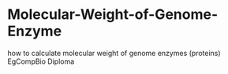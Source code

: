 # Molecular-Weight-of-Genome-Enzyme
how to calculate molecular weight of genome enzymes (proteins) 
EgCompBio Diploma
